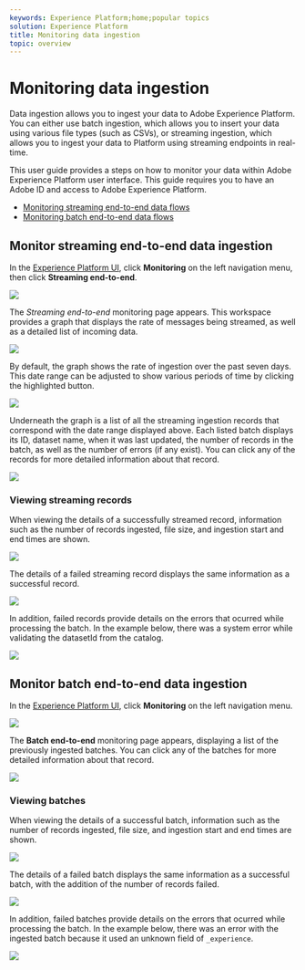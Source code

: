```yaml
---
keywords: Experience Platform;home;popular topics
solution: Experience Platform
title: Monitoring data ingestion
topic: overview
---
```


# Monitoring data ingestion

Data ingestion allows you to ingest your data to Adobe Experience Platform. You can either use batch ingestion, which allows you to insert your data using various file types (such as CSVs), or streaming ingestion, which allows you to ingest your data to Platform using streaming endpoints in real-time.

This user guide provides a steps on how to monitor your data within Adobe Experience Platform user interface. This guide requires you to have an Adobe ID and access to Adobe Experience Platform.

- [Monitoring streaming end-to-end data flows](#monitor-streaming-end-to-end-data-flows)
- [Monitoring batch end-to-end data flows](#monitor-batch-end-to-end-data-flows)

## Monitor streaming end-to-end data ingestion

In the [Experience Platform UI](http:/platform.adobe.com), click **Monitoring** on the left navigation menu, then click **Streaming end-to-end**.

![](../images/quality/monitor-data-flows/click-streaming-end-to-end.png)

The *Streaming end-to-end* monitoring page appears. This workspace provides a graph that displays the rate of messages being streamed, as well as a detailed list of incoming data.

![](../images/quality/monitor-data-flows/list-streams.png)

By default, the graph shows the rate of ingestion over the past seven days. This date range can be adjusted to show various periods of time by clicking the highlighted button.

![](../images/quality/monitor-data-flows/list-streams-focus-on-graph.png)

Underneath the graph is a list of all the streaming ingestion records that correspond with the date range displayed above. Each listed batch displays its ID, dataset name, when it was last updated, the number of records in the batch, as well as the number of errors (if any exist). You can click any of the records for more detailed information about that record.

![](../images/quality/monitor-data-flows/list-streams-focus-on-streams.png)

### Viewing streaming records

When viewing the details of a successfully streamed record, information such as the number of records ingested, file size, and ingestion start and end times are shown.

![](../images/quality/monitor-data-flows/successful-streaming-record.png)

The details of a failed streaming record displays the same information as a successful record.

![](../images/quality/monitor-data-flows/failed-batch.png)

In addition, failed records provide details on the errors that ocurred while processing the batch. In the example below, there was a system error while validating the datasetId from the catalog.

![](../images/quality/monitor-data-flows/failed-batch-details.png)

## Monitor batch end-to-end data ingestion

In the [Experience Platform UI](http:/platform.adobe.com), click  **Monitoring**  on the left navigation menu. 

![](images/click-monitoring.png)

The **Batch end-to-end** monitoring page appears, displaying a list of the previously ingested batches. You can click any of the batches for more detailed information about that record.

![](../images/quality/monitor-data-flows/list-batches.png)

### Viewing batches

When viewing the details of a successful batch, information such as the number of records ingested, file size, and ingestion start and end times are shown.

![](../images/quality/monitor-data-flows/successful-batch.png)

The details of a failed batch displays the same information as a successful batch, with the addition of the number of records failed.

![](../images/quality/monitor-data-flows/failed-streaming-record.png)

In addition, failed batches provide details on the errors that ocurred while processing the batch. In the example below, there was an error with the ingested batch because it used an unknown field of `_experience`.

![](../images/quality/monitor-data-flows/failed-streaming-record-details.png)